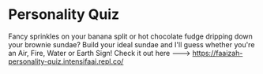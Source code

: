 # Personality Quiz 

Fancy sprinkles on your banana split or hot chocolate fudge dripping down your brownie sundae? Build your ideal sundae and I'll guess whether you're an Air, Fire, Water or Earth Sign! Check it out here ---> https://faaizah-personality-quiz.intensifaai.repl.co/
